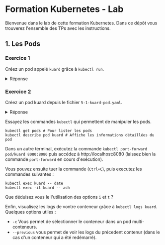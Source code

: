 # Formation Kubernetes - Lab

Bienvenue dans le lab de cette formation Kubernetes. Dans ce dépôt vous trouverez l'ensemble des TPs avec les instructions.

## 1. Les Pods

### Exercice 1

Créez un pod appelé `kuard` grâce à `kubectl run`.

<details><summary>Réponse</summary>
  
  ```bash
    kubectl run kuard --image=gcr.io/kuar-demo/kuard-amd64:blue
    kubectl get pods
    kubectl delete pod/kuard
  ```

</details>
  
### Exercice 2

Créez un pod kuard depuis le fichier `5-1-kuard-pod.yaml`.

<details><summary>Réponse</summary>
  
  ```bash
    # Si vous obtenez une erreur, vous avez peut être oublié de supprimer le pod kuard de l'exercice 1...
    kubectl apply -f 5-1-kuard-pod.yaml
  ```

</details>

Essayez les commandes `kubectl` qui permettent de manipuler les pods.

```shell
kubectl get pods # Pour lister les pods
kubectl describe pod kuard # Affiche les informations détaillées du pod
```

Dans un autre terminal, exécutez la commande `kubectl port-forward pod/kuard 8080:8080` puis accédez à http://localhost:8080 (laissez bien la commande `port-forward` en cours d'exécution).

Vous pouvez ensuite tuer la commande (`Ctrl+C`), puis executez les commandes suivantes :

```shell
kubectl exec kuard -- date
kubectl exec -it kuard -- ash
```
Que déduisez vous le l'utilisation des options `i` et `t` ?

Enfin, visualisez les logs de vontre conteneur grâce à `kubectl logs kuard`.
Quelques options utiles : 
* `-c` Vous permet de sélectionner le conteneur dans un pod multi-conteneurs.
* `--previous` vous permet de voir les logs du précedent contenur (dans le cas d'un conteneur qui a été redémarré).

